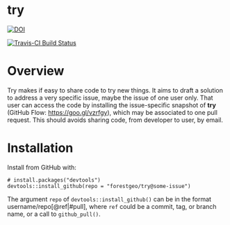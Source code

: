 
<!-- Don't edit README.md; instead, edit README.Rmd -->
try
===

[![DOI](https://zenodo.org/badge/78309322.svg)](https://zenodo.org/badge/latestdoi/78309322)

[![Travis-CI Build Status](https://travis-ci.org/maurolepore/try.svg?branch=master)](https://travis-ci.org/maurolepore/try)

Overview
========

Try makes if easy to share code to try new things. It aims to draft a solution to address a very specific issue, maybe the issue of one user only. That user can access the code by installing the issue-specific snapshot of **try** (GitHub Flow: <https://goo.gl/vzrfgy>), which may be associated to one pull request. This should avoids sharing code, from developer to user, by email.

Installation
============

Install from GitHub with:

    # install.packages("devtools")
    devtools::install_github(repo = "forestgeo/try@some-issue")

The argument `repo` of `devtools::install_github()` can be in the format username/repo\[@ref|\#pull\], where `ref` could be a commit, tag, or branch name, or a call to `github_pull()`.
